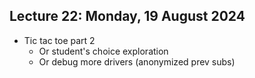 ## Lecture 22: Monday, 19 August 2024

* Tic tac toe part 2
  * Or student's choice exploration
  * Or debug more drivers (anonymized prev subs)
